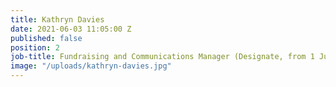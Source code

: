 ```yaml
---
title: Kathryn Davies
date: 2021-06-03 11:05:00 Z
published: false
position: 2
job-title: Fundraising and Communications Manager (Designate, from 1 July)
image: "/uploads/kathryn-davies.jpg"
---
```


